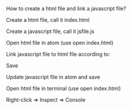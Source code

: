 How to create a html file and link a javascript file?

Create a html file, call it index.html

Create a javascript file, call it jsfile.js

Open html file in atom (use open index.html)

Link javascript file to html file according to:
<!DOCTYPE html>
<html>
<head>
<script src='jsfile.js'></script>
</head>
</html>

Save

Update javascript file in atom and save

Open html file in terminal (use open index.html)

Right-click => Inspect => Console
